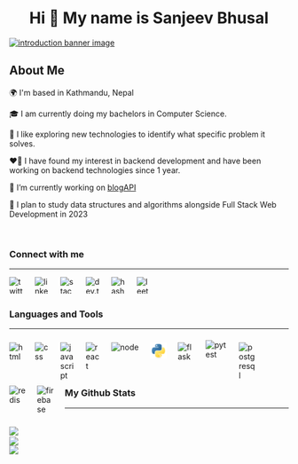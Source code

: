 <h1 align="center">Hi 👋 My name is Sanjeev Bhusal</h2>

[![introduction banner image](/images/banner.png)](https://www.github.com/sanjeevbhusal)

## **About Me**

🌍 I'm based in Kathmandu, Nepal

🎓 I am currently doing my bachelors in Computer Science.

🧭 I like exploring new technologies to identify what specific problem it solves.

❤️‍🔥 I have found my interest in backend development and have been working on backend technologies since 1 year.

🚀 I’m currently working on [blogAPI](https://github.com/sanjeevbhusal/blogAPI)

🌱 I plan to study data structures and algorithms alongside Full Stack Web Development in 2023

<br>

### **Connect with me**

---

<p align="left">
<a 
    href="https://twitter.com/sanjeevbhusal23" 
    target="_blank" 
    rel="noreferrer">
    <img 
        align="left" 
        alt="twitter" 
        height="30px" 
        width="26px"  
        style="padding-right:20px;"
        src="https://raw.githubusercontent.com/rahuldkjain/github-profile-readme-generator/master/src/images/icons/Social/twitter.svg"/>
</a>
<a 
    href="https://linkedin.com/in/sanjeevbhusal" 
    target="_blank" 
    rel="norefererer">
    <img 
        align="left" 
        alt="linkedin" 
        height="30px"
        width="26px" 
        style="padding-right:20px;"
        src="https://cdn.jsdelivr.net/gh/devicons/devicon/icons/linkedin/linkedin-original.svg" /> 
</a>
<a 
    href="https://stackoverflow.com/users/16488523"
    target="_blank"
    rel="noreferrer">
    <img 
        align="left" 
        alt="stack overflow" 
        height="30px" 
        width="26px" 
        style="padding-right:20px;"
        src="https://raw.githubusercontent.com/rahuldkjain/github-profile-readme-generator/master/src/images/icons/Social/stack-overflow.svg" />
</a>
<a 
    href="https://dev.to/sanjeevbhusal" 
    target="blank"
    rel="noreferrer">
    <img 
        align="left" 
        alt="dev.to blog" 
        height="30px" 
        width="26px" 
        style="padding-right:20px;"
        src="https://raw.githubusercontent.com/rahuldkjain/github-profile-readme-generator/master/src/images/icons/Social/devto.svg"/> 
    </a>
<a 
    href="https://hashnode.com/@sanjeevbhusal" 
    target="blank">
    <img 
        align="left" 
        alt="hashnode blog" 
        height="30px" 
        width="26px" 
        style="padding-right:20px;"
        src="https://raw.githubusercontent.com/rahuldkjain/github-profile-readme-generator/master/src/images/icons/Social/hashnode.svg"/> 
</a>
<a 
    href="https://www.leetcode.com/sanjeevbhusal" 
    target="blank" 
    rel="noreferrer">
    <img 
        align="left" 
        alt="leetcode" 
        height="30px" 
        width="26px" 
        style="padding-right:20px;"
        src="https://raw.githubusercontent.com/rahuldkjain/github-profile-readme-generator/master/src/images/icons/Social/leet-code.svg"/> 
</a>
</p>
</br>

</br>

### **Languages and Tools**

---

<p align="left">
<a href="https://www.w3.org/html/" target="_blank" rel="noreferrer"> 
    <img align="left" alt="html" width="26px" src="https://cdn.jsdelivr.net/gh/devicons/devicon/icons/html5/html5-original.svg" style="padding-right:20px; margin-top: 10px"/>
</a>
<a href="https://www.w3schools.com/css/" target="_blank" rel="noreferrer"> 
    <img align="left" alt="css" width="26px" src="https://cdn.jsdelivr.net/gh/devicons/devicon/icons/css3/css3-original.svg" style="padding-right:20px; margin-top: 10px"/>
</a>
<a href="https://developer.mozilla.org/en-US/docs/Web/JavaScript" target="_blank" rel="noreferrer"> 
    <img align="left" alt="javascript" width="26px" src="https://cdn.jsdelivr.net/gh/devicons/devicon/icons/javascript/javascript-original.svg" style="padding-right:20px; margin-top: 10px"/>
</a>
<a href="https://reactjs.org/" target="_blank" rel="noreferrer"> 
    <img align="left" alt="react" width="26px" src="https://cdn.jsdelivr.net/gh/devicons/devicon/icons/react/react-original.svg" style="padding-right:20px; margin-top: 10px;"/>
</a>
<a href="https://nodejs.org" target="_blank" rel="noreferrer"> 
    <img align="left" alt="node" width="50px" src="https://cdn.jsdelivr.net/gh/devicons/devicon/icons/nodejs/nodejs-original-wordmark.svg" style="padding-right:20px; margin-top: 10px;"/>
</a>
<a href="https://www.python.org" target="_blank" rel="noreferrer"> 
    <img align="left" alt="python" width="30px" src="https://raw.githubusercontent.com/devicons/devicon/master/icons/python/python-original.svg" style="padding-right:20px; margin-top: 10px"/>
</a>
<a href="https://flask.palletsprojects.com/" target="_blank" rel="noreferrer"> 
    <img align="left" alt="flask" width="30px" src="https://cdn.jsdelivr.net/gh/devicons/devicon/icons/flask/flask-original.svg" style="padding-right:20px; margin-top: 10px"/>
</a>
<a href="https://docs.pytest.org/en/7.2.x/" target="_blank" rel="noreferrer"> 
    <img align="left" alt="pytest" width="40px" src="https://cdn.jsdelivr.net/gh/devicons/devicon/icons/pytest/pytest-original-wordmark.svg" style="padding-right:20px; margin-top: 6px"/>
</a>
<a href="https://www.postgresql.org" target="_blank" rel="noreferrer"> 
    <img align="left" alt="postgresql" width="30px" src="https://cdn.jsdelivr.net/gh/devicons/devicon/icons/postgresql/postgresql-original.svg" style="padding-right:20px; margin-top: 10px"/>
</a>
<a href="https://redis.io" target="_blank" rel="noreferrer"> 
    <img align="left" alt="redis" width="30px" src="https://cdn.jsdelivr.net/gh/devicons/devicon/icons/redis/redis-original.svg" style="padding-right:20px; margin-top: 10px"/>
</a>
<a href="https://firebase.google.com/" target="_blank" rel="noreferrer"> 
    <img align="left" alt="firebase" width="30px" src="https://www.vectorlogo.zone/logos/firebase/firebase-icon.svg"" style="padding-right:20px; margin-top: 10px"/>
</a>
</p>

<br>
<br>
<br>
<br>

### **My Github Stats**

---

</br>

<img align="center" width="400px" src="https://github-readme-stats.vercel.app/api?username=sanjeevbhusal&count_private=true&show_icons=true&theme=radical&hide=issues,contribs"/>

<br/>
<img align="center" width="400px" src="https://github-readme-streak-stats.herokuapp.com?user=sanjeevbhusal&hide_border=true&theme=radical">

<br>
<img align="left" width='400px' src="https://github-readme-stats.vercel.app/api/top-langs/?username=sanjeevbhusal&layout=compact&theme=radical">

<!-- [![sanjeev's wakatime stats](https://github-readme-stats.vercel.app/api/wakatime?username=sanjeev)](https://github.com/anuraghazra/github-readme-stats) -->
